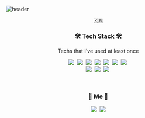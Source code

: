 ![header](https://capsule-render.vercel.app/api?type=soft&color=auto&height=150&section=header&text=HyeonGuKim&fontSize=70&animation=twinkling)

<p align="center">🇰🇷</p>

<h3 align="center">🛠 Tech Stack 🛠</h3>

<p align="center"> Techs that I've used at least once </p>

<p align="center">
  <img src="https://img.shields.io/badge/Python-3766AB?style=flat-square&logo=Python&logoColor=white"/></a>&nbsp 
  <img src="https://img.shields.io/badge/Java-007396?style=flat-square&logo=Java&logoColor=white"/></a>&nbsp 
  <img src="https://img.shields.io/badge/React-61DAFB?style=flat-square&logo=react&logoColor=white"/></a>&nbsp 
  <img src="https://img.shields.io/badge/C-A8B9CC?style=flat-square&logo=C&logoColor=white"/></a>&nbsp 
  <img src="https://img.shields.io/badge/Javascript-ffb13b?style=flat-square&logo=javascript&logoColor=white"/></a>&nbsp 
  <img src="https://img.shields.io/badge/css-1572B6?style=flat-square&logo=css3&logoColor=white"/></a>&nbsp 
  <img src="https://img.shields.io/badge/Go-11B48A?style=flat-square&logo=Go&logoColor=white"/></a>&nbsp 
  <br>
  <img src="https://img.shields.io/badge/HyperledgerFabric-DB3552?style=flat-square&logo=Blockchain.com&logoColor=white"/></a>&nbsp 
  <img src="https://img.shields.io/badge/Ethereum-E6B91E?style=flat-square&logo=Ethereum&logoColor=white"/></a>&nbsp  
  <img src="https://img.shields.io/badge/aws-333664?style=flat-square&logo=amazon-aws&logoColor=white"/></a>&nbsp 
</p>

<br>

<h3 align="center"> 🧸 Me 🧸 </h3>
<p align="center">
  <a href="https://blo9.xyz"><img src="https://img.shields.io/badge/Blog-11B48A?style=flat-square&logo=Bloglovin&logoColor=white&link=https://blo9.xyz"/></a>&nbsp
  <a href="mailto:ugnoeyh0390@gmail.com"><img src="https://img.shields.io/badge/Gmail-d14836?style=flat-square&logo=Gmail&logoColor=white&link=ugnoeyh0390@naver.com"/></a>
</p>
<br>
